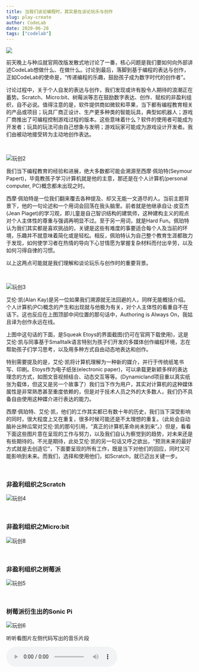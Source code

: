 ```yaml
---
title: 当我们谈论编程时，其实是在谈论玩乐与创作
slug: play-create
author: CodeLab
date: 2020-06-28
tags: ["codelab"]
---
```


<img class="img-responsive" src="/img/玩创1.png" />

<br>

前天晚上与种瓜就官网改版发散式地讨论了一番，核心问题是我们要如何向外部讲述CodeLab想做什么、在做什么。讨论到最后，落脚到基于编程的表达与创作，正如CodeLab的使命是，“传递编程的乐趣，鼓励孩子成为数字时代的创作者”。

讨论过程中，关于个人自发的表达与创作，我们发现或许有股令人期待的浪潮正在蓄势。Scratch、Micro:bit、树莓派等志在鼓励数字表达、创作、赋权的非盈利组织，自不必说。值得注意的是，软件提供商如微软和苹果，当下都有编程教育相关的产品或项目；玩具厂商正设计、生产更多种类的智能玩具，典型如机器人；游戏厂商推出了可编程控制游戏过程的版本。这些意味着什么？软件的使用者可能成为开发者；玩具的玩法可由自己想象与发明；游戏玩家可能成为游戏设计开发者。我们由被动地接受转为主动地创作表达。

<!--more-->

<br>

![玩创2](/img/玩创2.jpg)

我们当下编程教育的经验和进展，绝大多数都可能会溯源至西摩·佩珀特(Seymour Papert)，毕竟教孩子学习计算机就是他的主意，那还是在个人计算机(personal computer, PC)概念都未出现之时。

西摩·佩珀特是一位我们翻来覆去各种提及、却又无能一文道尽的人。当前主题背景下，他的一句论述和一个用词会回荡在我头脑里。前者就是他继承自让·皮亚杰(Jean Piaget)的学习观，即儿童是自己智识结构的建筑师，这种建构主义的观点对个人主体性的尊重与强调再明显不过。至于另一用词，就是Hard Fun。佩珀特认为我们其实都是喜欢挑战的，关键是这些有难度的事要适合每个人及当前的环境，乐趣并不就意味着简化或是轻松。相反，佩珀特认为自己整个教育生涯都致力于发现，如何使学习者在热情的导向下心甘情愿为掌握复杂材料而付出辛劳，以及如何习得自律的习惯。

以上这两点可能就是我们理解和谈论玩乐与创作时的重要背景。

<br>

![玩创3](/img/玩创3.jpg)

艾伦·凯(Alan Kay)是另一位如果我们溯源就无法回避的人，同样无能概括介绍。个人计算机(PC)概念的产生和出现就与他极为有关，对个人主体性的看重自不在话下。这也反应在上图顶部中间位置的那句话中，Authoring is Always On，我姑且译为创作永远在线。

上图中这句话的下面，是Squeak Etoys的界面截图(仍可在官网下载使用)，这是艾伦·凯与同事基于Smalltalk语言特别为孩子们开发的多媒体创作编程环境，志在帮助孩子们学习思考，以及用多种方式自由动态地表达和创作。

特别需要提及的是，艾伦·凯将计算机理解为一种新的媒介，并行于传统纸笔书写、印刷。Etoys作为电子纸张(electronic paper)，可以承载更新颖多样的表达理念的方式，如图文音视频结合、动态交互等等。(Dynamicland项目重以真实纸张为载体，但这又是另一个故事了）我们当下作为用户，其实对计算机的这种媒体属性是非常熟悉甚至重度依赖的，但是对于技术人员之外的大多数人，我们仍不具备自由使用这种媒介进行表达的能力。

西摩·佩珀特、艾伦·凯，他们的工作其实都已有数十年的历史，我们当下深受影响的同时，很大程度上又在重复，很多时候可能还是不太理想的重复。（此处会自动脑补出种瓜常对艾伦·凯的那句引用，“真正的计算机革命尚未到来”。）但是，看看下面这些图片意在呈现的工作与努力，以及我们自认为察觉到的趋势，对未来还是有些期待的。不光是期待，此处艾伦·凯的另一句话又呼之欲出，“预测未来的最好方式就是去创造它”，下面要呈现的所有工作，既是当下对他们的回应，同时又可能影响到未来。而我们，选择和使用他们，如Scratch，就已迈出关键一步。

<br>

### **非盈利组织之Scratch**

![玩创4](/img/玩创4.jpg)

<br>

### **非盈利组织之Micro:bit**

![玩创8](/img/玩创8.jpg)

<br>

### **非盈利组织之树莓派**

![玩创5](/img/玩创5.jpg)

<br>

### **树莓派衍生出的Sonic Pi**

![玩创6](/img/玩创6.jpg)

听听看图片左侧代码写出的音乐片段

<audio controls src="/img/sonicpi_example.wav">

<br>

### **树莓派衍生出的Minecraft Pi**

![玩创7](/img/玩创7.jpg)

<br>

### **微软之MakeCode**

![玩创9](/img/玩创9.png)

<br>

### **谷歌之Teachable Machine**

![玩创13](/img/玩创13.jpg)

![ai](/img/ai.gif)

<br>

### **乐高之机器人**

![玩创10](/img/玩创10.jpg)

在[编程少年1+1访谈](https://www.codelab.club/blog/interview-01/)中，Hanson与在梦里有谈到，他们两个小时候都有给乐高机器人编程的经历。

<br>

### **索尼之机器人**

![玩创11](/img/玩创11.jpg)

<br>

### **非盈利组织之CodeLab**

![玩创14](/img/玩创14.png)

最后把我们自己也算进来。Adapter是由CodeLab构建的基础项目，致力于连接万物。在它的驱动下，无论是软件还是硬件，无论是AI、开源硬件、现实世界的物体、还是虚拟世界的动画角色，皆可彼此互动。由此为孩子构建一个可以自由玩乐与创作的开放环境。

下面请看两段小视频，前面图片中介绍的所有事物都已通过Adapter连接起来，孩子们在Scratch大本营中，就可以轻松与其互动，来去自由。

<br>

<video width=100% src="https://adapter.codelab.club/video/树莓派小组秀.mp4" controls="controls"></video>

<br>

除前面提到的机器人之外，当下市场上还有众多可供孩子编程控制的机器人，CodeLab办公室也汇聚了很多，下面也小秀一下。

![玩创12](/img/玩创12.jpg)

<video width=100% src="https://adapter.codelab.club/video/机器人小组.mp4" controls="controls"></video>